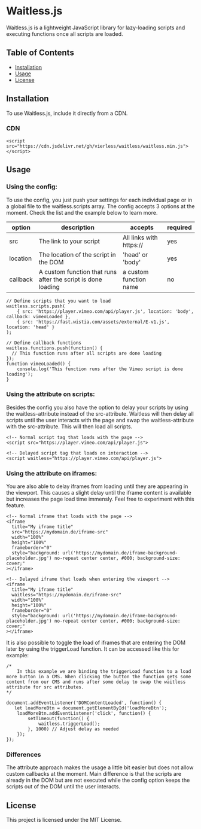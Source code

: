 # Waitless.js

Waitless.js is a lightweight JavaScript library for lazy-loading scripts and executing functions once all scripts are loaded.

## Table of Contents

- [Installation](#installation)
- [Usage](#usage)
- [License](#license)

## Installation

To use Waitless.js, include it directly from a CDN.

### CDN

```
<script src="https://cdn.jsdelivr.net/gh/vierless/waitless/waitless.min.js"></script>
```

## Usage

### Using the config:

To use the config, you just push your settings for each individual page or in a global file to the waitless.scripts array. The config accepts 3 options at the moment. Check the list and the example below to learn more.

| option | description | accepts | required |
|----------|----------|----------|----------|
| src | The link to your script | All links with https:// | yes |
| location | The location of the script in the DOM | 'head' or 'body' | yes |
| callback | A custom function that runs after the script is done loading | a custom function name | no |

```
// Define scripts that you want to load
waitless.scripts.push(
    { src: 'https://player.vimeo.com/api/player.js', location: 'body', callback: vimeoLoaded },
    { src: 'https://fast.wistia.com/assets/external/E-v1.js', location: 'head' }
);

// Define callback functions
waitless.functions.push(function() {
  // This function runs after all scripts are done loading
});
function vimeoLoaded() {
    console.log('This function runs after the Vimeo script is done loading');
}
```

### Using the attribute on scripts:

Besides the config you also have the option to delay your scripts by using the waitless-attribute instead of the src-attribute. Waitless will then delay all scripts until the user interacts with the page and swap the waitless-attribute with the src-attribute. This will then load all scripts.

```
<!-- Normal script tag that loads with the page -->
<script src="https://player.vimeo.com/api/player.js">

<!-- Delayed script tag that loads on interaction -->
<script waitless="https://player.vimeo.com/api/player.js">
```

### Using the attribute on iframes:

You are also able to delay iframes from loading until they are appearing in the viewport. This causes a slight delay until the iframe content is available but increases the page load time immensly. Feel free to experiment with this feature.

```
<!-- Normal iframe that loads with the page -->
<iframe
  title="My iframe title"
  src="https://mydomain.de/iframe-src"
  width="100%"
  height="100%"
  frameborder="0"
  style="background: url('https://mydomain.de/iframe-background-placeholder.jpg') no-repeat center center, #000; background-size: cover;"
></iframe>

<!-- Delayed iframe that loads when entering the viewport -->
<iframe
  title="My iframe title"
  waitless="https://mydomain.de/iframe-src"
  width="100%"
  height="100%"
  frameborder="0"
  style="background: url('https://mydomain.de/iframe-background-placeholder.jpg') no-repeat center center, #000; background-size: cover;"
></iframe>
```

It is also possible to toggle the load of iframes that are entering the DOM later by using the triggerLoad function. It can be accessed like this for example:

```
/*
    In this example we are binding the triggerLoad function to a load more button in a CMS. When clicking the button the function gets some content from our CMS and runs after some delay to swap the waitless attribute for src attributes.
*/

document.addEventListener('DOMContentLoaded', function() {
   let loadMoreBtn = document.getElementById('loadMoreBtn');
    loadMoreBtn.addEventListener('click', function() {
        setTimeout(function() {
            waitless.triggerLoad();
        }, 1000) // Adjust delay as needed
    }); 
});
```

### Differences

The attribute approach makes the usage a little bit easier but does not allow custom callbacks at the moment. Main difference is that the scripts are already in the DOM but are not executed while the config option keeps the scripts out of the DOM until the user interacts. 

## License

This project is licensed under the MIT License.
